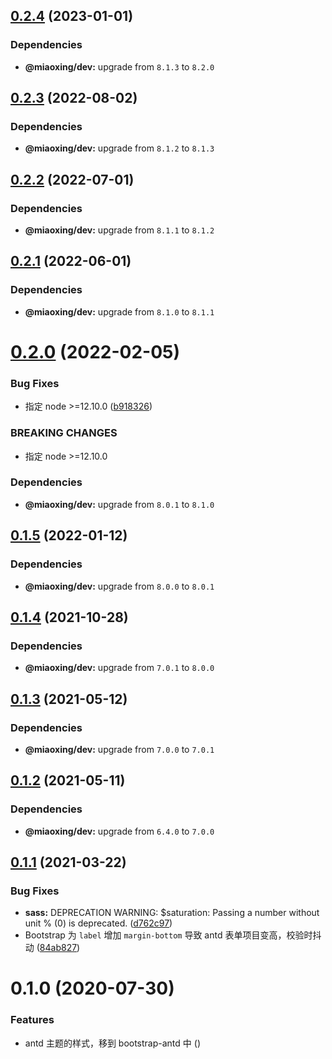 ## [0.2.4](https://github.com/miaoxing/mxjs-bootstrap-antd/compare/v0.2.3...v0.2.4) (2023-01-01)





### Dependencies

* **@miaoxing/dev:** upgrade from `8.1.3` to `8.2.0`

## [0.2.3](https://github.com/miaoxing/mxjs-bootstrap-antd/compare/v0.2.2...v0.2.3) (2022-08-02)





### Dependencies

* **@miaoxing/dev:** upgrade from `8.1.2` to `8.1.3`

## [0.2.2](https://github.com/miaoxing/mxjs-bootstrap-antd/compare/v0.2.1...v0.2.2) (2022-07-01)





### Dependencies

* **@miaoxing/dev:** upgrade from `8.1.1` to `8.1.2`

## [0.2.1](https://github.com/miaoxing/mxjs-bootstrap-antd/compare/v0.2.0...v0.2.1) (2022-06-01)





### Dependencies

* **@miaoxing/dev:** upgrade from `8.1.0` to `8.1.1`

# [0.2.0](https://github.com/miaoxing/mxjs-bootstrap-antd/compare/v0.1.5...v0.2.0) (2022-02-05)


### Bug Fixes

* 指定 node >=12.10.0 ([b918326](https://github.com/miaoxing/mxjs-bootstrap-antd/commit/b918326c6116bf4c17c516bfbd8b37db96e2f2aa))


### BREAKING CHANGES

* 指定 node >=12.10.0





### Dependencies

* **@miaoxing/dev:** upgrade from `8.0.1` to `8.1.0`

## [0.1.5](https://github.com/miaoxing/mxjs-bootstrap-antd/compare/v0.1.4...v0.1.5) (2022-01-12)





### Dependencies

* **@miaoxing/dev:** upgrade from `8.0.0` to `8.0.1`

## [0.1.4](https://github.com/miaoxing/mxjs-bootstrap-antd/compare/v0.1.3...v0.1.4) (2021-10-28)





### Dependencies

* **@miaoxing/dev:** upgrade from `7.0.1` to `8.0.0`

## [0.1.3](https://github.com/miaoxing/mxjs-bootstrap-antd/compare/v0.1.2...v0.1.3) (2021-05-12)





### Dependencies

* **@miaoxing/dev:** upgrade from `7.0.0` to `7.0.1`

## [0.1.2](https://github.com/miaoxing/mxjs-bootstrap-antd/compare/v0.1.1...v0.1.2) (2021-05-11)





### Dependencies

* **@miaoxing/dev:** upgrade from `6.4.0` to `7.0.0`

## [0.1.1](https://github.com/miaoxing/mxjs-bootstrap-antd/compare/v0.1.0...v0.1.1) (2021-03-22)


### Bug Fixes

* **sass:** DEPRECATION WARNING: $saturation: Passing a number without unit % (0) is deprecated. ([d762c97](https://github.com/miaoxing/mxjs-bootstrap-antd/commit/d762c974e87ceb2008c6a1261f62cd2719bd7ff9))
* Bootstrap 为 `label` 增加 `margin-bottom` 导致 antd 表单项目变高，校验时抖动 ([84ab827](https://github.com/miaoxing/mxjs-bootstrap-antd/commit/84ab8272ff866d96bd0b0972246f75fb7fb8f53e))

# 0.1.0 (2020-07-30)


### Features

* antd 主题的样式，移到 bootstrap-antd 中 ([](https://github.com/miaoxing/mxjs-bootstrap-antd/commit/))
